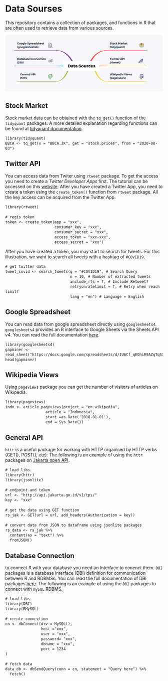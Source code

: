 
# Data Sourses
This repository contains a collection of packages, and functions in R that are often used to retrieve data from various sources.

![](mindmap.png)

## Stock Market 

Stock market data can be obtained with the `tq_get()` function of the `tidyquant` packages. A more detailed explanation regarding functions can be found at [tidyquant documentation](https://www.rdocumentation.org/packages/tidyquant/versions/1.0.1/topics/tq_get).

```{r}
library(tidyquant)
BBCA <- tq_get(x = "BBCA.JK", get = "stock.prices", from = "2020-08-03")
```

## Twitter API

You can access data from Twiter using `rtweet` package. To get the access you need to create a *Twitter Developer Apps* first. The tutorial can be accessed on this [website](https://developer.twitter.com/en/docs/getting-started). After you have created a Twitter App, you need to create a token using the `create_token()` function from `rtweet` package. All the key access can be acquired from the Twitter App.

```{r}
library(rtweet)

# regis token
token <- create_token(app = "xxx",
                      consumer_key = "xxx",
                      consumer_secret = "xxx",
                      access_token = "xxx-xxx",
                      access_secret = "xxx")
```

After you have created a token, you may start to search for tweets. For this illustration, we want to search all tweets with a hashtag of `#COVID19`.
```{r}
# get twitter data
tweet_covid <- search_tweets(q = "#COVID19", # Search Query
                             n = 10, # Number of extracted tweets
                             include_rts = T, # Include Retweet?
                             retryonratelimit = T, # Retry when reach limit?
                             lang = "en") # Language = English

```

## Google Spreadsheet

You can read data from google spreadsheet directly using `googlesheets4`. `googlesheets4` provides an R interface to Google Sheets via the Sheets API v4. You can read the full documentation [here](https://googlesheets4.tidyverse.org/).  

```{r}
library(googlesheets4)
gapminer <- read_sheet("https://docs.google.com/spreadsheets/d/1U6Cf_qEOhiR9AZqTqS3mbMF3zt2db48ZP5v3rkrAEJY/edit#gid=780868077")
head(gapminer)
```

## Wikipedia Views

Using `pageviews` package you can get the number of visitors of articles on Wikipedia.

```{r}
library(pageviews)
indo <- article_pageviews(project = "en.wikipedia", 
                  article = "Indonesia", 
                  start =as.Date('2018-01-01'), 
                  end = Sys.Date())
```


## General API
`httr` is a useful package for working with HTTP organised by HTTP verbs (GET(), POST(), etc). The following is an example of using the `httr` packages on [Jakarta open API](jakarta.go.id).

```{r}
# load libs
library(httr)
library(jsonlite)

# endpoint and token
url <- "http://api.jakarta.go.id/v1/tps/" 
key <- "xxx"

# get the data using GET function
rs_jak <- GET(url = url, add_headers(Authorization = key)) 

# convert data from JSON to dataframe using jsonlite packages
rs_data <- rs_jak %>% 
  content(as = "text") %>% 
  fromJSON()

```


## Database Connection

to connect R with your database you need an Interface to conenct them. `DBI` packages is a database interface (DBI) definition for communication between R and RDBMSs. You can read the full documentation of DBI packages [here](https://github.com/r-dbi/DBI). The following is an example of using the `DBI` packages to connect with `mySQL` RDBMS.

```{r}
# load libs
library(DBI)
library(RMySQL)

# create connection
cn <- dbConnect(drv = MySQL(),
                host ="xxx",
                user = "xxx",
                password= "xxx",
                dbname = "xxx",
                port = 1234
)

# fetch data
data_db <- dbSendQuery(conn = cn, statement = "Query here") %>% 
  fetch()

```
